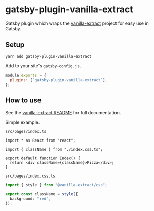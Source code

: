 # gatsby-plugin-vanilla-extract

Gatsby plugin which wraps the [vanilla-extract](https://github.com/seek-oss/vanilla-extract) project for easy use in Gatsby.

## Setup

`yarn add gatsby-plugin-vanilla-extract`

Add to your site's `gatsby-config.js`.

```js
module.exports = {
  plugins: [`gatsby-plugin-vanilla-extract`],
};
```

## How to use

See the [vanilla-extract README](https://github.com/seek-oss/vanilla-extract) for full documentation.

Simple example.

`src/pages/index.ts`

```tsx
import * as React from "react";

import { className } from "./index.css.ts";

export default function Index() {
  return <div className={className}>Pizza</div>;
}
```

`src/pages/index.css.ts`

```ts
import { style } from "@vanilla-extract/css";

export const className = style({
  background: "red",
});
```
